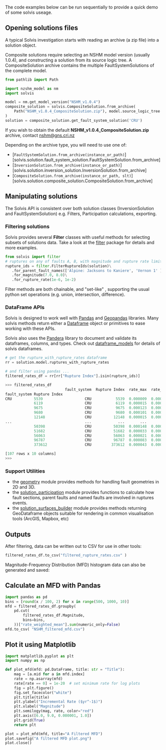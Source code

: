 The code examples below can be run sequentially to provide a quick demo of some solvis useage.

## Opening solutions files

A typical Solvis investigation starts with reading an archive (a zip file) into a solution object.

Composite solutions require selecting an NSHM model version (usually 1.0.4), and constructing a
solution from its source logic tree. A CompositeSolution archive contains the multiple 
FaultSystemSolutions of the complete model.

```py
from pathlib import Path

import nzshm_model as nm
import solvis

model = nm.get_model_version("NSHM_v1.0.4")
composite_solution = solvis.CompositeSolution.from_archive(
    Path("NSHM_v1.0.4_CompositeSolution.zip"), model.source_logic_tree
)
solution = composite_solution.get_fault_system_solution('CRU')
```

If you wish to obtain the default **NSHM_v1.0.4_CompositeSolution.zip** archive,
contact <a href="mailto:nshm@gns.cri.nz">nshm@gns.cri.nz</a>

Depending on the archive type, you will need to use one of:

- [`FaultSystemSolution.from_archive(instance_or_path)`][solvis.solution.fault_system_solution.FaultSystemSolution.from_archive]
- [`InversionSolution.from_archive(instance_or_path)`][solvis.solution.inversion_solution.InversionSolution.from_archive]
- [`CompositeSolution.from_archive(instance_or_path, slt)`][solvis.solution.composite_solution.CompositeSolution.from_archive]

## Manipulating solutions

The Solvis API is consistent over both solution classes (InversionSolution and FaultSystemSolution) 
e.g. Filters, Participation calculations, exporting. 

### Filtering solutions
Solvis provides several **Filter** classes with useful methods for selecting subsets of solutions data.
Take a look at the [filter](../api/filter) package for details and more examples.

```py
from solvis import filter
# ruptures on any of faults A, B, with magnitude and rupture rate limits
rupture_ids = filter.FilterRuptureIds(solution)\
   .for_parent_fault_names(['Alpine: Jacksons to Kaniere', 'Vernon 1' ])\
   .for_magnitude(7.0, 8.0)\
   .for_rupture_rate(1e-6, 1e-2)
```

Filter methods are both chainable, and "set-like" , supporting the usual python set operations (e.g. union, intersection, difference).

### DataFrame APIs

Solvis is designed to work well with [Pandas](https://pandas.pydata.org/) and [Geopandas](https://geopandas.org/) libraries. 
Many solvis methods return either a [Dataframe](https://pandas.pydata.org/docs/reference/frame.html) object or 
primitives to ease working with these APIs.

Solvis also uses the [Pandera](https://pandera.readthedocs.io/en/stable/index.html) library to document and validate 
its dataframes, columns, and types. Check out [dataframe_models](./api/solution/dataframe_models.md) for details of solvis dataframes.

```py
# get the rupture_with_rupture_rates dataframe
rr = solution.model.ruptures_with_rupture_rates

# and filter using pandas ...
filtered_rates_df = rr[rr["Rupture Index"].isin(rupture_ids)]
```

```py
>>> filtered_rates_df
                           fault_system  Rupture Index  rate_max  rate_min  rate_count  rate_weighted_mean  Magnitude  Average Rake (degrees)    Area (m^2)     Length (m)
fault_system Rupture Index
CRU          5539                   CRU           5539  0.000009  0.000003           6            0.000001    7.89999              171.662399  5011800064.0    237245.0625
             6119                   CRU           6119  0.000015  0.000004          12            0.000002   7.899568              171.654221  5006938112.0   236916.59375
             9675                   CRU           9675  0.000123  0.000026          12            0.000020   7.897125              169.483078  4978848256.0  228672.796875
             9680                   CRU           9680  0.000101  0.000031           6            0.000016   7.998456              167.489822  6287248896.0   284855.15625
             12148                  CRU          12148  0.000015  0.000005           6            0.000002   7.779795              170.363174  3800133120.0  175578.703125
...                                 ...            ...       ...       ...         ...                 ...        ...                     ...           ...            ...
             50398                  CRU          50398  0.000148  0.000046           6            0.000007   7.994758              146.645752  6233926144.0   279055.96875
             51682                  CRU          51682  0.000033  0.000006          12            0.000006   7.998924              144.560715  6294017024.0    278447.6875
             56063                  CRU          56063  0.000021  0.000006           6            0.000003   7.992944              148.203522  6207948800.0   268112.59375
             96787                  CRU          96787  0.000083  0.000003          12            0.000003   7.789299              159.564758  3884215040.0  171120.703125
             373612                 CRU         373612  0.000043  0.000020           6            0.000007   7.216816              -177.52005  1039487104.0    43913.53125

[107 rows x 10 columns]
>>>
```

### Support Utilities

 - the [geometry](./api/solvis/geometry.md) module provides methods for handling fault geometries in 2D and 3D.
 - the [solution_participation](./api/solution/solution_participation.md) module provides functions to calculate
    how fault sections, parent faults and named faults are involved in ruptures events.
 - the [solution_surfaces_builder](./api/solution/solution_surfaces_builder.md) module provides methods returning GeoDataframe objects suitable for 
   rendering in common visualisation tools (ArcGIS, Mapbox, etc)

## Outputs

After filtering, data can be written out to CSV for use in other tools:

```py
filtered_rates_df.to_csv("filtered_rupture_rates.csv" )
```

Magnitude-Frequency Distribution (MFD) histogram data can also be
generated and saved:

## Calculate an MFD with Pandas

```py
import pandas as pd
bins = [round(x / 100, 2) for x in range(500, 1000, 10)]
mfd = filtered_rates_df.groupby(
    pd.cut(
        filtered_rates_df.Magnitude,
        bins=bins,
    ))["rate_weighted_mean"].sum(numeric_only=False)
mfd.to_csv( "NSHM_filtered_mfd.csv")
```

## Plot it using Matplotlib

```py
import matplotlib.pyplot as plt
import numpy as np

def plot_mfd(mfd: pd.DataFrame, title: str = "Title"):
    mag = [a.mid for a in mfd.index]
    rate = np.asarray(mfd)
    rate[rate == 0] = 1e-20  # set minimum rate for log plots
    fig = plt.figure()
    fig.set_facecolor("white")
    plt.title(title)
    plt.ylabel("Incremental Rate ($yr^-1$)")
    plt.xlabel("Magnitude")
    plt.semilogy(mag, rate, color="red")
    plt.axis([6.0, 9.0, 0.000001, 1.0])
    plt.grid(True)
    return plt

plot = plot_mfd(mfd, title="A Filtered MFD")
plot.savefig("A filtered MFD plot.png")
plot.close()
```